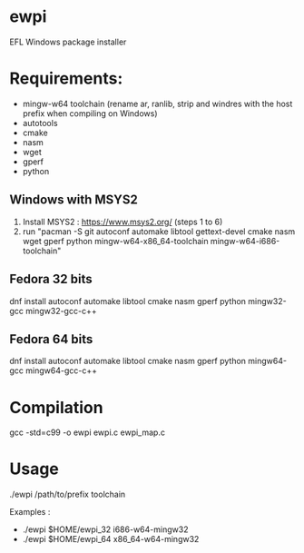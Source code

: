 # ewpi
EFL Windows package installer

# Requirements:
 * mingw-w64 toolchain (rename ar, ranlib, strip and windres with the host prefix when compiling on Windows)
 * autotools
 * cmake
 * nasm
 * wget
 * gperf
 * python

## Windows with MSYS2

1. Install MSYS2 : https://www.msys2.org/ (steps 1 to 6)
2. run "pacman -S git autoconf automake libtool gettext-devel cmake nasm wget gperf python mingw-w64-x86_64-toolchain mingw-w64-i686-toolchain"

## Fedora 32 bits

dnf install autoconf automake libtool cmake nasm gperf python mingw32-gcc mingw32-gcc-c++

## Fedora 64 bits

dnf install autoconf automake libtool cmake nasm gperf python mingw64-gcc mingw64-gcc-c++

# Compilation

gcc -std=c99 -o ewpi ewpi.c ewpi_map.c

# Usage

./ewpi /path/to/prefix toolchain

Examples :

 * ./ewpi $HOME/ewpi_32 i686-w64-mingw32
 * ./ewpi $HOME/ewpi_64 x86_64-w64-mingw32
